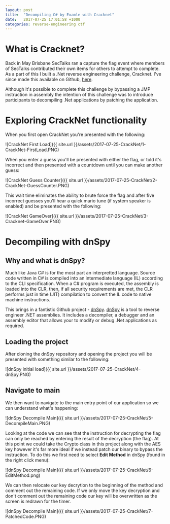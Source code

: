 ```yaml
---
layout: post
title:  "Decompiling C# by Examle with Cracknet"
date:   2017-07-25 17:01:58 +1000
categories: reverse-engineering ctf
---
```


# What is Cracknet?
Back in May Brisbane SecTalks ran a capture the flag event where members of SecTalks contributed their own items for others to attempt to complete. As a part of this I built a .Net reverse engineering challenge, Cracknet. I've since made this available on Github, [here][cracknetrepo].

Although it's possible to complete this challenge by bypassing a JMP instruction in assembly the intention of this challenge was to introduce participants to decompiling .Net applications by patching the application.

# Exploring CrackNet functionality
When you first open CrackNet you're presented with the following:

![CrackNet First Load]({{ site.url }}/assets/2017-07-25-CrackNet/1-CrackNet-FirstLoad.PNG)

When you enter a guess you'll be presented with either the flag, or told it's incorrect and then presented with a countdown until you can make another guess:

![CrackNet Guess Counter]({{ site.url }}/assets/2017-07-25-CrackNet/2-CrackNet-GuessCounter.PNG)

This wait time eliminates the ability to brute force the flag and after five incorrect guesses you'll hear a quick mario tune (if system speaker is enabled) and be presented with the following:

![CrackNet GameOver]({{ site.url }}/assets/2017-07-25-CrackNet/3-Cracknet-GameOver.PNG)

# Decompiling with dnSpy
## Why and what is dnSpy?
Much like Java C# is for the most part an interpretted language. Source code written in C# is compiled into an intermediate language (IL) according to the CLI specification. When a C# program is executed, the assembly is loaded into the CLR, then, if all security requirements are met, the CLR performs just in time (JIT) compilation to convert the IL code to native machine instructions.

This brings in a fantistic Github project - [dnSpy]. [dnSpy] is a tool to reverse engineer .NET assemblies. It includes a decompiler, a debugger and an assembly editor that allows your to modify or debug .Net applications as required.

## Loading the project
After cloning the dnSpy repository and opening the project you will be presented with something similar to the following:

![dnSpy initial load]({{ site.url }}/assets/2017-07-25-CrackNet/4-dnSpy.PNG)

## Navigate to main
We then want to navigate to the main entry point of our application so we can understand what's happening:

![dnSpy Decompile Main]({{ site.url }}/assets/2017-07-25-CrackNet/5-DecompileMain.PNG)

Looking at the code we can see that the instruction for decrypting the flag can only be reached by entering the result of the decryption (the flag). At this point we could take the Crypto class in this project along with the AES key however it's far more ideal if we instead patch our binary to bypass the instruction. To do this we first need to select __Edit Method__ in dnSpy (found in the right click menu):

![dnSpy Decompile Main]({{ site.url }}/assets/2017-07-25-CrackNet/6-EditMethod.png)

We can then relocate our key decrytion to the beginning of the method and comment out the remaining code. If we only move the key decryption and don't comment out the remaining code our key will be overwritten as the screen is redrawn for the timer.

![dnSpy Decompile Main]({{ site.url }}/assets/2017-07-25-CrackNet/7-PatchedCode.PNG)

[cracknetrepo]: https://github.com/codingo/cracknet
[dnSpy]: https://github.com/0xd4d/dnSpy
